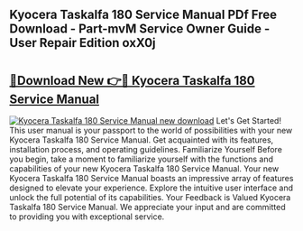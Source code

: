 ## Kyocera Taskalfa 180 Service Manual PDf Free Download - Part-mvM Service Owner Guide - User Repair Edition oxX0j

# <h2><a href="http://bc66144.oget.top/?id=Kyocera+Taskalfa+180+Service+Manual">🔗Download New 👉🔴 Kyocera Taskalfa 180 Service Manual</a></h2>

[![Kyocera Taskalfa 180 Service Manual new download](https://i.imgur.com/5g1atiW.png)](http://bc66144.oget.top/?id=Kyocera+Taskalfa+180+Service+Manual)
Let's Get Started! This user manual is your passport to the world of possibilities with your new Kyocera Taskalfa 180 Service Manual. Get acquainted with its features, installation process, and operating guidelines. Familiarize Yourself Before you begin, take a moment to familiarize yourself with the functions and capabilities of your new Kyocera Taskalfa 180 Service Manual. Your new Kyocera Taskalfa 180 Service Manual boasts an impressive array of features designed to elevate your experience. Explore the intuitive user interface and unlock the full potential of its capabilities. Your Feedback is Valued Kyocera Taskalfa 180 Service Manual. We appreciate your input and are committed to providing you with exceptional service.
